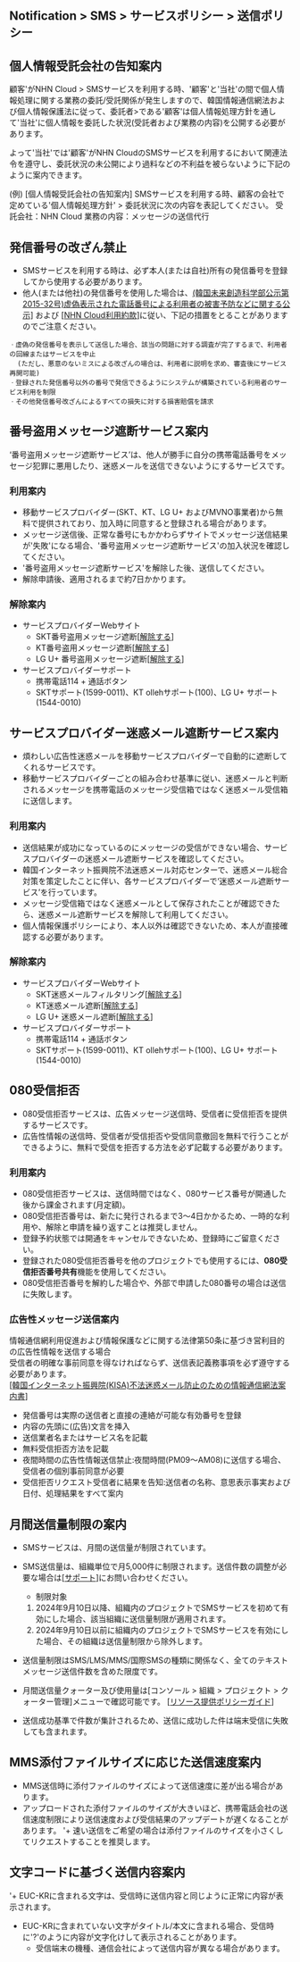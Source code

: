 ## Notification > SMS > サービスポリシー > 送信ポリシー

<span id="private-policy"></span>
## 個人情報受託会社の告知案内

顧客'がNHN Cloud > SMSサービスを利用する時、'顧客'と'当社'の間で個人情報処理に関する業務の委託/受託関係が発生しますので、韓国情報通信網法および個人情報保護法に従って、委託者>である'顧客'は個人情報処理方針を通して'当社'に個人情報を委託した状況(受託者および業務の内容)を公開する必要があります。

よって'当社'では'顧客'がNHN CloudのSMSサービスを利用するにおいて関連法令を遵守し、委託状況の未公開により過料などの不利益を被らないように下記のように案内できます。

(例)
[個人情報受託会社の告知案内]
SMSサービスを利用する時、顧客の会社で定めている'個人情報処理方針' > 委託状況に次の内容を表記してください。
受託会社：NHN Cloud
業務の内容：メッセージの送信代行

<span id='fabrication-number'></span>
## 発信番号の改ざん禁止
+ SMSサービスを利用する時は、必ず本人(または自社)所有の発信番号を登録してから使用する必要があります。
+ 他人(または他社)の発信番号を使用した場合は、<a href="https://www.msit.go.kr/bbs/view.do?sCode=user&mId=108&mPid=103&bbsSeqNo=83&nttSeqNo=1259891" target="_blank">(韓国未来創造科学部公示第2015-32号)虚偽表示された電話番号による利用者の被害予防などに関する公示]</a> および <a href="https://www.toast.com/terms/terms-service
" target="_blank">[NHN Cloud利用約款]</a>に従い、下記の措置をとることがありますのでご注意ください。 

```
ㆍ虚偽の発信番号を表示して送信した場合、該当の問題に対する調査が完了するまで、利用者の回線またはサービスを中止
  (ただし、悪意のないミスによる改ざんの場合は、利用者に説明を求め、審査後にサービス再開可能)
ㆍ登録された発信番号以外の番号で発信できるようにシステムが構築されている利用者のサービス利用を制限 
ㆍその他発信番号改ざんによるすべての損失に対する損害賠償を請求 
```

<span id="fraud-number"></span>
## 番号盗用メッセージ遮断サービス案内
‘番号盗用メッセージ遮断サービス’は、他人が勝手に自分の携帯電話番号をメッセージ犯罪に悪用したり、迷惑メールを送信できないようにするサービスです。

### 利用案内
+ 移動サービスプロバイダー(SKT、KT、LG U+ およびMVNO事業者)から無料で提供されており、加入時に同意すると登録される場合があります。
+ メッセージ送信後、正常な番号にもかかわらずサイトでメッセージ送信結果が'失敗'になる場合、'番号盗用メッセージ遮断サービス'の加入状況を確認してください。
+ '番号盗用メッセージ遮断サービス'を解除した後、送信してください。
+ 解除申請後、適用されるまで約7日かかります。

### 解除案内
+ サービスプロバイダーWebサイト
    + SKT番号盗用メッセージ遮断[[解除する](http://www.tworld.co.kr/normal.do?serviceId=S_PROD2001&viewId=V_PROD2001&prod_id=NA00004406)]
    + KT番号盗用メッセージ遮断[[解除する](https://product.kt.com/wDic/productDetail.do?ItemCode=1047)]
    + LG U+ 番号盗用メッセージ遮断[[解除する](https://www.lguplus.com/plan/addon/addon-call-msg/LRZ0002297)]
+ サービスプロバイダーサポート
    + 携帯電話114 + 通話ボタン
    + SKTサポート(1599-0011)、KT ollehサポート(100)、LG U+ サポート(1544-0010)

<span id="spam-number"></span>
## サービスプロバイダー迷惑メール遮断サービス案内
+ 煩わしい広告性迷惑メールを移動サービスプロバイダーで自動的に遮断してくれるサービスです。
+ 移動サービスプロバイダーごとの組み合わせ基準に従い、迷惑メールと判断されるメッセージを携帯電話のメッセージ受信箱ではなく迷惑メール受信箱に送信します。

### 利用案内
+ 送信結果が成功になっているのにメッセージの受信ができない場合、サービスプロバイダーの迷惑メール遮断サービスを確認してください。
+ 韓国インターネット振興院不法迷惑メール対応センターで、迷惑メール総合対策を策定したことに伴い、各サービスプロバイダーで‘迷惑メール遮断サービス’を行っています。
+ メッセージ受信箱ではなく迷惑メールとして保存されたことが確認できたら、迷惑メール遮断サービスを解除して利用してください。
+ 個人情報保護ポリシーにより、本人以外は確認できないため、本人が直接確認する必要があります。

### 解除案内
+ サービスプロバイダーWebサイト
    + SKT迷惑メールフィルタリング[[解除する](http://www.tworld.co.kr/normal.do?serviceId=S_PROD2001&viewId=V_PROD2001&prod_id=NA00002121)]
    + KT迷惑メール遮断[[解除する](https://product.kt.com/wDic/productDetail.do?ItemCode=479)]
    + LG U+ 迷惑メール遮断[[解除する](https://www.lguplus.com/plan/addon/addon-call-msg/LRZ0000277)]
+ サービスプロバイダーサポート
    + 携帯電話114 + 通話ボタン
    + SKTサポート(1599-0011)、KT ollehサポート(100)、LG U+ サポート(1544-0010)

<span id="rejection-of-receiving-080"></span>
## 080受信拒否
+ 080受信拒否サービスは、広告メッセージ送信時、受信者に受信拒否を提供するサービスです。
+ 広告性情報の送信時、受信者が受信拒否や受信同意撤回を無料で行うことができるように、無料で受信を拒否する方法を必ず記載する必要があります。
### 利用案内
+ 080受信拒否サービスは、送信時間ではなく、080サービス番号が開通した後から課金されます(月定額)。
+ 080受信拒否番号は、新たに発行されるまで3～4日かかるため、一時的な利用や、解除と申請を繰り返すことは推奨しません。
+ 登録予約状態では開通をキャンセルできないため、登録時にご留意ください。
+ 登録された080受信拒否番号を他のプロジェクトでも使用するには、**080受信拒否番号共有**機能を使用してください。
+ 080受信拒否番号を解約した場合や、外部で申請した080番号の場合は送信に失敗します。

### 広告性メッセージ送信案内
情報通信網利用促進および情報保護などに関する法律第50条に基づき営利目的の広告性情報を送信する場合 <br/>
受信者の明確な事前同意を得なければならず、送信表記義務事項を必ず遵守する必要があります。<br/>
[[韓国インターネット振興院(KISA)不法迷惑メール防止のための情報通信網法案内書](https://static.toastoven.net/prod_sms/eng/kisa_spam_guide.pdf)]
+ 発信番号は実際の送信者と直接の連絡が可能な有効番号を登録
+ 内容の先頭に(広告)文言を挿入
+ 送信業者名またはサービス名を記載
+ 無料受信拒否方法を記載
+ 夜間時間の広告性情報送信禁止:夜間時間(PM09～AM08)に送信する場合、受信者の個別事前同意が必要
+ 受信拒否リクエスト受信者に結果を告知:送信者の名称、意思表示事実および日付、処理結果をすべて案内

## 月間送信量制限の案内
* SMSサービスは、月間の送信量が制限されています。
* SMS送信量は、組織単位で月5,000件に制限されます。送信件数の調整が必要な場合は[[サポート](https://www.nhncloud.com/kr/support/inquiry)]にお問い合わせください。
    * 制限対象

    1) 2024年9月10日以降、組織内のプロジェクトでSMSサービスを初めて有効にした場合、該当組織に送信量制限が適用されます。
    2) 2024年9月10日以前に組織内のプロジェクトでSMSサービスを有効にした場合、その組織は送信量制限から除外します。


* 送信量制限はSMS/LMS/MMS/国際SMSの種類に関係なく、全てのテキストメッセージ送信件数を含めた限度です。
* 月間送信量クォーター及び使用量は[コンソール > 組織 > プロジェクト > クォーター管理]メニューで確認可能です。 [[リソース提供ポリシーガイド](https://docs.nhncloud.com/ko/nhncloud/ko/resource-policy/#sms)]
* 送信成功基準で件数が集計されるため、送信に成功した件は端末受信に失敗しても含まれます。

## MMS添付ファイルサイズに応じた送信速度案内
+ MMS送信時に添付ファイルのサイズによって送信速度に差が出る場合があります。
+ アップロードされた添付ファイルのサイズが大きいほど、携帯電話会社の送信速度制限により送信速度および受信結果のアップデートが遅くなることがあります。
'+ 速い送信をご希望の場合は添付ファイルのサイズを小さくしてリクエストすることを推奨します。

## 文字コードに基づく送信内容案内
'+ EUC-KRに含まれる文字は、受信時に送信内容と同じように正常に内容が表示されます。
+ EUC-KRに含まれていない文字がタイトル/本文に含まれる場合、受信時に'?'のように内容が文字化けして表示されることがあります。
    + 受信端末の機種、通信会社によって送信内容が異なる場合があります。
